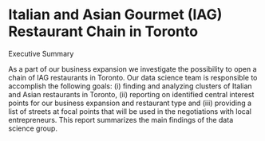 # Italian and Asian Gourmet (IAG) Restaurant Chain in Toronto

Executive Summary 

As a part of our business expansion we investigate the possibility to open a chain of IAG restaurants in Toronto. Our data science team is responsible to accomplish the following goals: (i) finding and analyzing clusters of Italian and Asian restaurants in Toronto, (ii) reporting on identified central interest points for our business expansion and restaurant type and (iii) providing a list of streets at focal points that will be used in the negotiations with local entrepreneurs. This report summarizes the main findings of the data science group.

